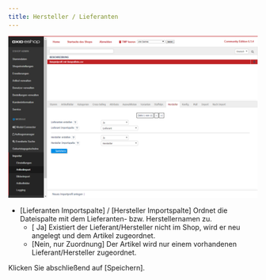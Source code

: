 ```yaml
---
title: Hersteller / Lieferanten
---
```


![Artikelimport | Hersteller & Lieferanten](../../../../assets/newAssets/Artikelimport-Hersteller.png)

- [Lieferanten Importspalte] / [Hersteller Importspalte]  Ordnet die Dateispalte mit dem Lieferanten- bzw. Herstellernamen zu.  
  - [ Ja] Existiert der Lieferant/Hersteller nicht im Shop, wird er neu angelegt und dem Artikel zugeordnet.   
  - [Nein, nur Zuordnung] Der Artikel wird nur einem vorhandenen Lieferant/Hersteller zugeordnet.   
  
Klicken Sie abschließend auf [Speichern]. 
